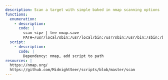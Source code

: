 ```yaml
---
description: Scan a target with simple baked in nmap scanning options
functions:
  enumeration:
    - description: 
      code: |
        scan <ip> | tee nmap.save
        PATH=/usr/local/sbin:/usr/local/bin:/usr/sbin:/usr/bin:/sbin:/bin:/usr/local/games:/usr/games:/home/kali/Documents/scripts/
  script:
    - description:
      code: |
        Dependency: nmap, add script to path
resources: |
  https://nmap.org/
  https://github.com/MidnightSeer/scripts/blob/master/scan
---
```

